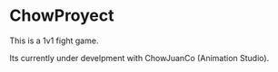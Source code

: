 # ChowProyect

This is a 1v1 fight game. 



Its currently under develpment with ChowJuanCo (Animation Studio).
